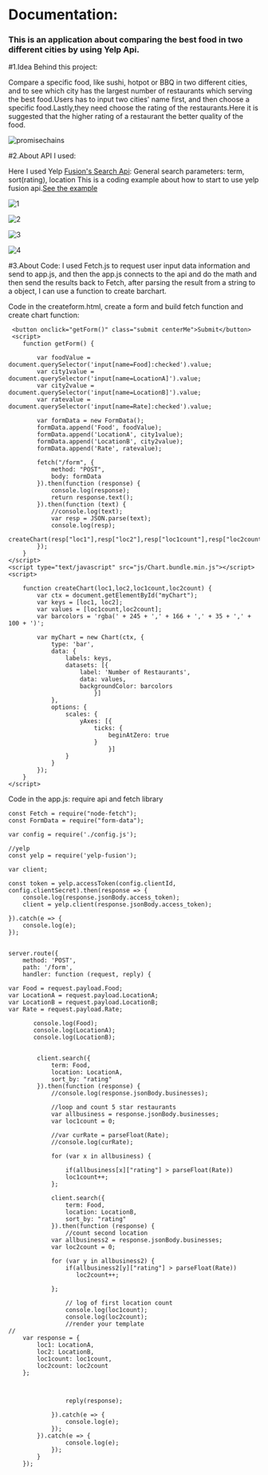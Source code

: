 # Documentation: #

### This is an application about comparing the best food in two different cities by using Yelp Api. ###

#1.Idea Behind this project: 

Compare a specific food, like sushi, hotpot or BBQ in two different cities, and to see which city has the largest number of restaurants which serving the best food.Users has to input two cities' name first, and then choose a specific food.Lastly,they need choose the rating of the restaurants.Here it is suggested that the higher rating of a restaurant the better quality of the food.

![promisechains](https://cloud.githubusercontent.com/assets/13953268/25488074/1278a956-2b34-11e7-9b58-e2057b39bff6.png)

#2.About API I used:

Here I used Yelp <a href="https://www.yelp.com/developers/documentation/v2/search_api">Fusion's Search Api</a>: General search parameters: term, sort(rating), location
This is a coding example about how to start to use yelp fusion api.<a href="https://github.com/Yelp/yelp-fusion/tree/master/fusion/node">See the example</a>

![1](https://cloud.githubusercontent.com/assets/13953268/25488548/51ac1be8-2b35-11e7-92ed-8eaad12acafe.png)

![2](https://cloud.githubusercontent.com/assets/13953268/25488588/67552070-2b35-11e7-88d8-c91e4950a04b.png)

![3](https://cloud.githubusercontent.com/assets/13953268/25488609/731cf810-2b35-11e7-90c9-410577134227.png)

![4](https://cloud.githubusercontent.com/assets/13953268/25488611/74bf800c-2b35-11e7-974c-eb9f97d79c07.png)

#3.About Code:
I used Fetch.js to request user input data information and send to app.js, and then the app.js connects to the api and do the math and then send the results back to Fetch, after parsing the result from a string to a object, I can use a function to create barchart.

Code in the createform.html, create a form and build fetch function and create chart function:

```
 <button onclick="getForm()" class="submit centerMe">Submit</button>
 <script>
    function getForm() {
       
        var foodValue = document.querySelector('input[name=Food]:checked').value;
        var city1value = document.querySelector('input[name=LocationA]').value;
        var city2value = document.querySelector('input[name=LocationB]').value;
        var ratevalue = document.querySelector('input[name=Rate]:checked').value;
        
        var formData = new FormData();
        formData.append('Food', foodValue);
        formData.append('LocationA', city1value);
        formData.append('LocationB', city2value);
        formData.append('Rate', ratevalue);

        fetch("/form", {
            method: "POST",
            body: formData
        }).then(function (response) {
            console.log(response);
            return response.text();
        }).then(function (text) {
            //console.log(text);
            var resp = JSON.parse(text);
            console.log(resp);
            createChart(resp["loc1"],resp["loc2"],resp["loc1count"],resp["loc2count"])
        });
    }
</script>
<script type="text/javascript" src="js/Chart.bundle.min.js"></script>
<script>

    function createChart(loc1,loc2,loc1count,loc2count) {
        var ctx = document.getElementById("myChart");
        var keys = [loc1, loc2];
        var values = [loc1count,loc2count];
        var barcolors = 'rgba(' + 245 + ',' + 166 + ',' + 35 + ',' + 100 + ')';

        var myChart = new Chart(ctx, {
            type: 'bar',
            data: {
                labels: keys,
                datasets: [{
                    label: 'Number of Restaurants',
                    data: values,
                    backgroundColor: barcolors
                        }]
            },
            options: {
                scales: {
                    yAxes: [{
                        ticks: {
                            beginAtZero: true
                        }
                            }]
                }
            }
        });
    }
</script>
```

Code in the app.js: require api and fetch library
```
const Fetch = require("node-fetch");
const FormData = require("form-data");

var config = require('./config.js');

//yelp
const yelp = require('yelp-fusion');

var client;

const token = yelp.accessToken(config.clientId, config.clientSecret).then(response => {
    console.log(response.jsonBody.access_token);
    client = yelp.client(response.jsonBody.access_token);

}).catch(e => {
    console.log(e);
});


server.route({
    method: 'POST',
    path: '/form',
    handler: function (request, reply) {

var Food = request.payload.Food;
var LocationA = request.payload.LocationA;
var LocationB = request.payload.LocationB;
var Rate = request.payload.Rate;
        
       console.log(Food);
       console.log(LocationA);
       console.log(LocationB);
       
       
        client.search({
            term: Food,
            location: LocationA,
            sort_by: "rating"
        }).then(function (response) {
            //console.log(response.jsonBody.businesses);
            
            //loop and count 5 star restaurants
            var allbusiness = response.jsonBody.businesses;
            var loc1count = 0;
            
            //var curRate = parseFloat(Rate);
            //console.log(curRate);
           
            for (var x in allbusiness) {
                
                if(allbusiness[x]["rating"] > parseFloat(Rate))
                loc1count++;
            };

            client.search({
                term: Food,
                location: LocationB,
                sort_by: "rating"
            }).then(function (response) {
                //count second location
            var allbusiness2 = response.jsonBody.businesses;
            var loc2count = 0;
           
            for (var y in allbusiness2) {
                if(allbusiness2[y]["rating"] > parseFloat(Rate))
                   loc2count++; 
            
            };
                
                // log of first location count
                console.log(loc1count);
                console.log(loc2count);
                //render your template
//                
    var response = {
        loc1: LocationA, 
        loc2: LocationB, 
        loc1count: loc1count,
        loc2count: loc2count
    };
                

                
                reply(response);
    
            }).catch(e => {
                console.log(e);
            });
        }).catch(e => {
                console.log(e);
            });
        }
    });

```





